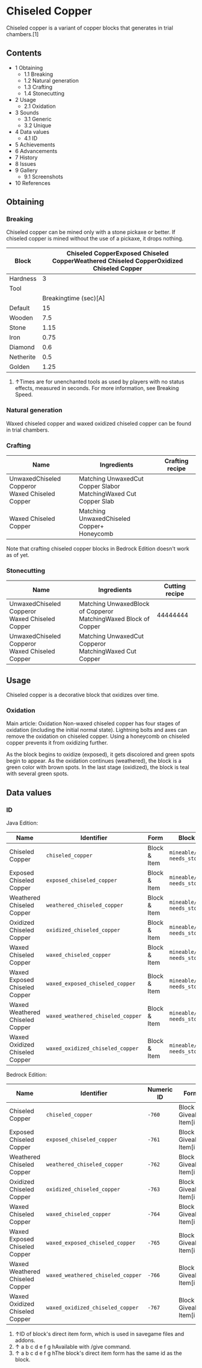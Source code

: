 # Chiseled Copper
Chiseled copper is a variant of copper blocks that generates in trial chambers.[1]

## Contents
- 1 Obtaining
	- 1.1 Breaking
	- 1.2 Natural generation
	- 1.3 Crafting
	- 1.4 Stonecutting
- 2 Usage
	- 2.1 Oxidation
- 3 Sounds
	- 3.1 Generic
	- 3.2 Unique
- 4 Data values
	- 4.1 ID
- 5 Achievements
- 6 Advancements
- 7 History
- 8 Issues
- 9 Gallery
	- 9.1 Screenshots
- 10 References

## Obtaining
### Breaking
Chiseled copper can be mined only with a stone pickaxe or better. If chiseled copper is mined without the use of a pickaxe, it drops nothing.

| Block     | Chiseled CopperExposed Chiseled CopperWeathered Chiseled CopperOxidized Chiseled Copper |
|-----------|-----------------------------------------------------------------------------------------|
| Hardness  | 3                                                                                       |
| Tool      |                                                                                         |
|           | Breakingtime (sec)[A]                                                                   |
| Default   | 15                                                                                      |
| Wooden    | 7.5                                                                                     |
| Stone     | 1.15                                                                                    |
| Iron      | 0.75                                                                                    |
| Diamond   | 0.6                                                                                     |
| Netherite | 0.5                                                                                     |
| Golden    | 1.25                                                                                    |

1. ↑Times are for unenchanted tools as used by players with no status effects, measured in seconds. For more information, see Breaking Speed.

### Natural generation
Waxed chiseled copper and waxed oxidized chiseled copper can be found in trial chambers.

### Crafting
| Name                                               | Ingredients                                                         | Crafting recipe |
|----------------------------------------------------|---------------------------------------------------------------------|-----------------|
| UnwaxedChiseled Copperor<br/>Waxed Chiseled Copper | Matching UnwaxedCut Copper Slabor<br/>MatchingWaxed Cut Copper Slab |                 |
| Waxed Chiseled Copper                              | Matching UnwaxedChiseled Copper+<br/>Honeycomb                      |                 |

Note that crafting chiseled copper blocks in Bedrock Edition doesn't work as of yet.

### Stonecutting
| Name                                               | Ingredients                                                         | Cutting recipe |
|----------------------------------------------------|---------------------------------------------------------------------|----------------|
| UnwaxedChiseled Copperor<br/>Waxed Chiseled Copper | Matching UnwaxedBlock of Copperor<br/>MatchingWaxed Block of Copper | 44444444       |
| UnwaxedChiseled Copperor<br/>Waxed Chiseled Copper | Matching UnwaxedCut Copperor<br/>MatchingWaxed Cut Copper           |                |

## Usage
Chiseled copper is a decorative block that oxidizes over time.

### Oxidation
Main article: Oxidation
Non-waxed chiseled copper has four stages of oxidation (including the initial normal state). Lightning bolts and axes can remove the oxidation on chiseled copper. Using a honeycomb on chiseled copper prevents it from oxidizing further.

As the block begins to oxidize (exposed), it gets discolored and green spots begin to appear. As the oxidation continues (weathered), the block is a green color with brown spots. In the last stage (oxidized), the block is teal with several green spots.

## Data values
### ID
Java Edition:

| Name                            | Identifier                        | Form         | Block tags                                | Translation key                                   |
|---------------------------------|-----------------------------------|--------------|-------------------------------------------|---------------------------------------------------|
| Chiseled Copper                 | `chiseled_copper`                 | Block & Item | `mineable/pickaxe`<br/>`needs_stone_tool` | `block.minecraft.chiseled_copper`                 |
| Exposed Chiseled Copper         | `exposed_chiseled_copper`         | Block & Item | `mineable/pickaxe`<br/>`needs_stone_tool` | `block.minecraft.exposed_chiseled_copper`         |
| Weathered Chiseled Copper       | `weathered_chiseled_copper`       | Block & Item | `mineable/pickaxe`<br/>`needs_stone_tool` | `block.minecraft.weathered_chiseled_copper`       |
| Oxidized Chiseled Copper        | `oxidized_chiseled_copper`        | Block & Item | `mineable/pickaxe`<br/>`needs_stone_tool` | `block.minecraft.oxidized_chiseled_copper`        |
| Waxed Chiseled Copper           | `waxed_chiseled_copper`           | Block & Item | `mineable/pickaxe`<br/>`needs_stone_tool` | `block.minecraft.waxed_chiseled_copper`           |
| Waxed Exposed Chiseled Copper   | `waxed_exposed_chiseled_copper`   | Block & Item | `mineable/pickaxe`<br/>`needs_stone_tool` | `block.minecraft.waxed_exposed_chiseled_copper`   |
| Waxed Weathered Chiseled Copper | `waxed_weathered_chiseled_copper` | Block & Item | `mineable/pickaxe`<br/>`needs_stone_tool` | `block.minecraft.waxed_weathered_chiseled_copper` |
| Waxed Oxidized Chiseled Copper  | `waxed_oxidized_chiseled_copper`  | Block & Item | `mineable/pickaxe`<br/>`needs_stone_tool` | `block.minecraft.waxed_oxidized_chiseled_copper`  |

Bedrock Edition:

| Name                            | Identifier                        | Numeric ID | Form                       | Item ID[i 1]   | Translation key                             |
|---------------------------------|-----------------------------------|------------|----------------------------|----------------|---------------------------------------------|
| Chiseled Copper                 | `chiseled_copper`                 | `-760`     | Block & Giveable Item[i 2] | Identical[i 3] | `tile.chiseled_copper.name`                 |
| Exposed Chiseled Copper         | `exposed_chiseled_copper`         | `-761`     | Block & Giveable Item[i 2] | Identical[i 3] | `tile.exposed_chiseled_copper.name`         |
| Weathered Chiseled Copper       | `weathered_chiseled_copper`       | `-762`     | Block & Giveable Item[i 2] | Identical[i 3] | `tile.weathered_chiseled_copper.name`       |
| Oxidized Chiseled Copper        | `oxidized_chiseled_copper`        | `-763`     | Block & Giveable Item[i 2] | Identical[i 3] | `tile.oxidized_chiseled_copper.name`        |
| Waxed Chiseled Copper           | `waxed_chiseled_copper`           | `-764`     | Block & Giveable Item[i 2] | Identical[i 3] | `tile.waxed_chiseled_copper.name`           |
| Waxed Exposed Chiseled Copper   | `waxed_exposed_chiseled_copper`   | `-765`     | Block & Giveable Item[i 2] | Identical[i 3] | `tile.waxed_exposed_chiseled_copper.name`   |
| Waxed Weathered Chiseled Copper | `waxed_weathered_chiseled_copper` | `-766`     | Block & Giveable Item[i 2] | Identical[i 3] | `tile.waxed_weathered_chiseled_copper.name` |
| Waxed Oxidized Chiseled Copper  | `waxed_oxidized_chiseled_copper`  | `-767`     | Block & Giveable Item[i 2] | Identical[i 3] | `tile.waxed_oxidized_chiseled_copper.name`  |

1. ↑ID of block's direct item form, which is used in savegame files and addons.
2. ↑ a b c d e f g hAvailable with /give command.
3. ↑ a b c d e f g hThe block's direct item form has the same id as the block.


